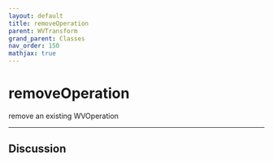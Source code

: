 ```yaml
---
layout: default
title: removeOperation
parent: WVTransform
grand_parent: Classes
nav_order: 150
mathjax: true
---
```


#  removeOperation

remove an existing WVOperation


---

## Discussion

  
